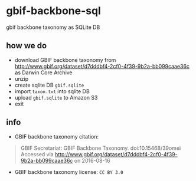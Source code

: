 gbif-backbone-sql
=================

gbif backbone taxonomy as SQLite DB

## how we do

* download GBIF backbone taxonomy from <http://www.gbif.org/dataset/d7dddbf4-2cf0-4f39-9b2a-bb099caae36c> as Darwin Core Archive
* unzip
* create sqlite DB `gbif.sqlite`
* import `taxon.txt` into sqlite DB
* upload `gbif.sqlite` to Amazon S3
* exit

## info

* GBIF backbone taxonomy citation:

> GBIF Secretariat: GBIF Backbone Taxonomy. doi:10.15468/39omei 
Accessed via http://www.gbif.org/dataset/d7dddbf4-2cf0-4f39-9b2a-bb099caae36c on 2016-08-16 

* GBIF backbone taxonomy license: `CC BY 3.0`
